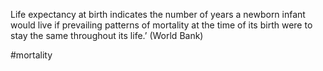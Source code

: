 Life expectancy at birth indicates the number of years a newborn infant would live if prevailing patterns of mortality at the time of its birth were to stay the same throughout its life.’ (World Bank)

#mortality